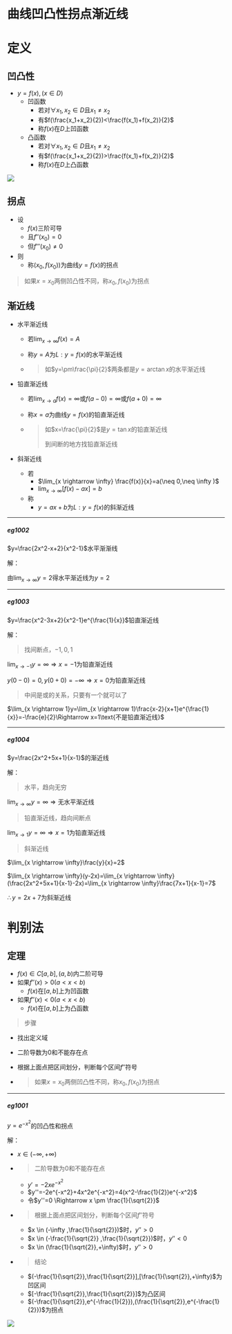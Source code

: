 # 曲线凹凸性拐点渐近线





# 定义

## 凹凸性

+ $y=f(x),(x \in D)$
  + 凹函数
    + 若对$\forall x_1,x_2 \in D$且$x_1 \neq x_2$
    + 有$f(\frac{x_1+x_2}{2})<\frac{f(x_1)+f(x_2)}{2}$
    + 称$f(x)$在$D$上凹函数
  + 凸函数
    + 若对$\forall x_1,x_2 \in D$且$x_1 \neq x_2$
    + 有$f(\frac{x_1+x_2}{2})>\frac{f(x_1)+f(x_2)}{2}$
    + 称$f(x)$在$D$上凸函数

![](https://img1.zlogs.net/20/20200504172835.png)

## 拐点

+ 设
  + $f(x)$三阶可导
  + 且$f''(x_0)=0$
  + 但$f'''(x_0)\neq 0$
+ 则
  + 称$(x_0,f(x_0))$为曲线$y=f(x)$的拐点

> 如果$x=x_0$两侧凹凸性不同，称$x_0,f(x_0)$为拐点



## 渐近线

+ 水平渐近线

  + 若$\lim_{x \rightarrow \infty}f(x)=A$

  + 称$y=A$为$L:y=f(x)$的水平渐近线

  + > 如$y=\pm\frac{\pi}{2}$两条都是$y=\arctan{x}$的水平渐近线



+ 铅直渐近线

  + 若$\lim_{x \rightarrow a}f(x)=\infty$或$f(a-0)=\infty$或$f(a+0)=\infty$

  + 称$x=a$为曲线$y=f(x)$的铅直渐近线

  + > 如$x=\frac{\pi}{2}$是$y=\tan{x}$的铅直渐近线
    >
    > 到间断的地方找铅直渐近线



+ 斜渐近线
  + 若
    + $\lim_{x \rightarrow \infty} \frac{f(x)}{x}=a(\neq 0,\neq \infty )$
    + $\lim_{x \rightarrow \infty} [f(x)-ax]=b$
  + 称
    + $y=ax+b$为$L:y=f(x)$的斜渐近线









---

##### eg1002

$y=\frac{2x^2-x+2}{x^2-1}$水平渐渐线

解：

由$\lim_{x \rightarrow \infty }y=2$得水平渐近线为$y=2$



----



##### eg1003

$y=\frac{x^2-3x+2}{x^2-1}e^{\frac{1}{x}}$铅直渐近线

解：

> 找间断点，$-1,0,1$

$\lim_{x \rightarrow -1}y=\infty \Rightarrow x=-1\text{为铅直渐近线}$

$y(0-0)=0,y(0+0)=-\infty\Rightarrow x=0 \text{为铅直渐近线}$

> 中间是或的关系，只要有一个就可以了

$\lim_{x \rightarrow 1}y=\lim_{x \rightarrow 1}\frac{x-2}{x+1}e^{\frac{1}{x}}=-\frac{e}{2}\Rightarrow x=1\text{不是铅直渐近线}$





---

##### eg1004

$y=\frac{2x^2+5x+1}{x-1}$的渐近线

解：

> 水平，趋向无穷

$\lim_{x \rightarrow \infty}y=\infty \Rightarrow \text{无水平渐近线}$

> 铅直渐近线，趋向间断点

$\lim_{x \rightarrow 1}y=\infty \Rightarrow x=1 \text{为铅直渐近线}$

> 斜渐近线

$\lim_{x \rightarrow \infty}\frac{y}{x}=2$

$\lim_{x \rightarrow \infty}(y-2x)=\lim_{x \rightarrow \infty}(\frac{2x^2+5x+1}{x-1}-2x)=\lim_{x \rightarrow \infty}\frac{7x+1}{x-1}=7$

$\therefore y=2x+7$为斜渐近线









# 判别法

## 定理

+ $f(x) \in C[a,b],(a,b)$内二阶可导
+ 如果$f''(x)>0(a<x<b)$
  + $f(x)$在$[a,b]$上为凹函数
+ 如果$f''(x)<0(a<x<b)$
  + $f(x)$在$[a,b]$上为凸函数

> 步骤

+ 找出定义域

+ 二阶导数为0和不能存在点

+ 根据上面点把区间划分，判断每个区间$f''$符号

+ > 如果$x=x_0$两侧凹凸性不同，称$x_0,f(x_0)$为拐点



------

##### eg1001

$y=e^{-x^2}$的凹凸性和拐点

解：

+ $x \in (-\infty,+\infty)$

+ > 二阶导数为0和不能存在点

  + $y'=-2xe^{-x^2}$
  + $y''=-2e^{-x^2}+4x^2e^{-x^2}=4(x^2-\frac{1}{2})e^{-x^2}$
  + 令$y''=0 \Rightarrow x \pm \frac{1}{\sqrt{2}}$

+ > 根据上面点把区间划分，判断每个区间$f''$符号

  + $x \in (-\infty ,\frac{1}{\sqrt{2}})$时，$y''>0$
  + $x \in (-\frac{1}{\sqrt{2}} ,\frac{1}{\sqrt{2}})$时，$y''<0$
  + $x \in (\frac{1}{\sqrt{2}},+\infty)$时，$y''>0$

+ > 结论

  + $(-\frac{1}{\sqrt{2}},\frac{1}{\sqrt{2}}],[\frac{1}{\sqrt{2}},+\infty)$为凹区间
  + $[-\frac{1}{\sqrt{2}},\frac{1}{\sqrt{2}}]$为凸区间
  + $(-\frac{1}{\sqrt{2}},e^{-\frac{1}{2}}),(\frac{1}{\sqrt{2}},e^{-\frac{1}{2}})$为拐点

![](https://img1.zlogs.net/20/20200504180159.png)























